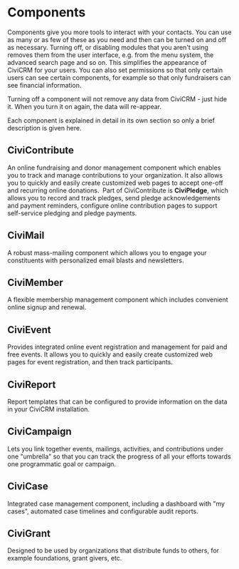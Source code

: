 # Components

Components give you more tools to interact with your contacts. You can
use as many or as few of these as you need and then can be turned on and
off as necessary. Turning off, or disabling modules that you aren't
using removes them from the user interface, e.g. from the menu system,
the advanced search page and so on. This simplifies the appearance of
CiviCRM for your users. You can also set permissions so that only
certain users can see certain components, for example so that only
fundraisers can see financial information. 

Turning off a component will not remove any data from CiviCRM - just
hide it. When you turn it on again, the data will re-appear.

Each component is explained in detail in its own section so only a brief
description is given here.

## CiviContribute

An online fundraising and donor management component which enables you
to track and manage contributions to your organization. It also allows
you to quickly and easily create customized web pages to accept one-off
and recurring online donations.  Part of CiviContribute is
**CiviPledge**, which allows you to record and track pledges, send
pledge acknowledgements and payment reminders, configure online
contribution pages to support self-service pledging and pledge payments.

## **CiviMail**  

A robust mass-mailing component which allows you to engage your
constituents with personalized email blasts and newsletters.

## **CiviMember**

A flexible membership management component which includes convenient
online signup and renewal.

## **CiviEvent**

Provides integrated online event registration and management for paid
and free events. It allows you to quickly and easily create customized
web pages for event registration, and then track participants.

## **CiviReport**

Report templates that can be configured to provide information on the
data in your CiviCRM installation. 

## **CiviCampaign**

Lets you link together events, mailings, activities, and contributions
under one "umbrella" so that you can track the progress of all your
efforts towards one programmatic goal or campaign.

## **CiviCase**

Integrated case management component, including a dashboard with "my
cases", automated case timelines and configurable audit reports.

## **CiviGrant**

Designed to be used by organizations that distribute funds to others,
for example foundations, grant givers, etc.




